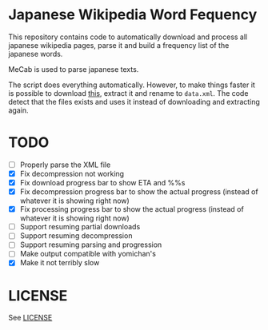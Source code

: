 # Japanese Wikipedia Word Fequency

This repository contains code to automatically download and process all
japanese wikipedia pages, parse it and build a frequency list of the japanese
words.

MeCab is used to parse japanese texts.

The script does everything automatically. However, to make things faster
it is possible to download
[this](https://dumps.wikimedia.org/jawiki/latest/jawiki-latest-pages-articles.xml.bz2),
extract it and rename to `data.xml`. The code detect that the files exists and
uses it instead of downloading and extracting again.

# TODO

- [ ] Properly parse the XML file
- [x] Fix decompression not working
- [x] Fix download progress bar to show ETA and %%s
- [x] Fix decompression progress bar to show the actual progress (instead of whatever it is showing right now)
- [x] Fix processing progress bar to show the actual progress (instead of whatever it is showing right now)
- [ ] Support resuming partial downloads
- [ ] Support resuming decompression
- [ ] Support resuming parsing and progression
- [ ] Make output compatible with yomichan's
- [x] Make it not terribly slow

# LICENSE

See [LICENSE](LICENSE)
